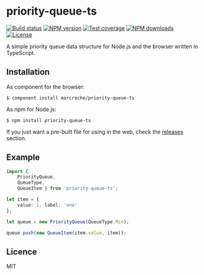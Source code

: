 # priority-queue-ts

[![Build status][travis-image]][travis-url]
[![NPM version][npm-image]][npm-url]
[![Test coverage][coveralls-image]][coveralls-url]
[![NPM downloads][downloads-image]][downloads-url]
[![License][license-image]][license-url]

A simple priority queue data structure for Node.js and the browser written in TypeScript.

## Installation

As component for the browser:

```
$ component install marcroche/priority-queue-ts
```

As npm for Node.js:

```
$ npm install priority-queue-ts
```

If you just want a pre-built file for using in the web, check the [releases](
https://github.com/marcroche/priority-queue-ts/releases) section.

## Example

```ts
import { 
    PriorityQueue, 
    QueueType, 
    QueueItem } from 'priority-queue-ts';

let item = {
    value: 1, label: 'one'
};

let queue = new PriorityQueue(QueueType.Min);

queue.push(new QueueItem(item.value, item));
```

## Licence

MIT

[npm-image]: https://img.shields.io/npm/v/priority-queue-ts.svg?style=flat
[npm-url]: https://npmjs.org/package/priority-queue-ts
[downloads-image]: https://img.shields.io/npm/dm/priority-queue-ts.svg?style=flat
[downloads-url]: https://npmjs.org/package/priority-queue-ts
[travis-image]: https://img.shields.io/travis/marcroche/priority-queue-ts.svg?style=flat
[travis-url]: https://travis-ci.org/marcroche/priority-queue-ts
[coveralls-image]: https://img.shields.io/coveralls/marcroche/priority-queue-ts.svg?style=flat
[coveralls-url]: https://coveralls.io/r/marcroche/priority-queue-ts?branch=master
[license-image]: https://img.shields.io/npm/l/priority-queue-ts.svg
[license-url]: https://github.com/marcroche/priority-queue-ts/blob/master/LICENSE.md